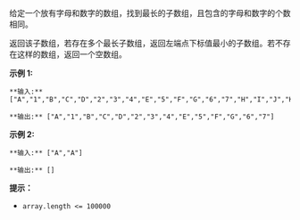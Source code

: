 给定一个放有字母和数字的数组，找到最长的子数组，且包含的字母和数字的个数相同。

返回该子数组，若存在多个最长子数组，返回左端点下标值最小的子数组。若不存在这样的数组，返回一个空数组。

**示例 1:**

    
    
    **输入:** ["A","1","B","C","D","2","3","4","E","5","F","G","6","7","H","I","J","K","L","M"]
    
    **输出:** ["A","1","B","C","D","2","3","4","E","5","F","G","6","7"]
    

**示例 2:**

    
    
    **输入:** ["A","A"]
    
    **输出:** []
    

**提示：**

  * `array.length <= 100000`

